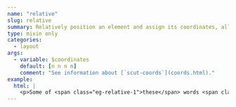 ```yaml
---
name: "relative"
slug: relative
summary: Relatively position an element and assign its coordinates, all in one line of SCSS.
type: mixin only
categories:
  - layout
args:
  - variable: $coordinates
    default: [n n n n]
    comment: "See information about [`scut-coords`](coords.html)."
example:
  html: |
    <p>Some of <span class="eg-relative-1">these</span> words <span class="eg-relative-2">are</span> positioned in <span class="eg-relative-3">strange</span> ways.</p>
---
```

